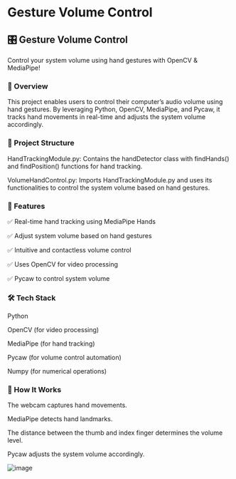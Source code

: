 # Gesture Volume Control

## 🎛 Gesture Volume Control

Control your system volume using hand gestures with OpenCV & MediaPipe!

### 📌 Overview

This project enables users to control their computer’s audio volume using hand gestures. By leveraging Python, OpenCV, MediaPipe, and Pycaw, it tracks hand movements in real-time and adjusts the system volume accordingly.


### 📌 Project Structure

HandTrackingModule.py: Contains the handDetector class with findHands() and findPosition() functions for hand tracking.

VolumeHandControl.py: Imports HandTrackingModule.py and uses its functionalities to control the system volume based on hand gestures.


### 🔧 Features

✅ Real-time hand tracking using MediaPipe Hands

✅ Adjust system volume based on hand gestures

✅ Intuitive and contactless volume control

✅ Uses OpenCV for video processing

✅ Pycaw to control system volume


### 🛠 Tech Stack

Python

OpenCV (for video processing)

MediaPipe (for hand tracking)

Pycaw (for volume control automation)

Numpy (for numerical operations)


### 🚀 How It Works

The webcam captures hand movements.

MediaPipe detects hand landmarks.

The distance between the thumb and index finger determines the volume level.

Pycaw adjusts the system volume accordingly.



![image]()



